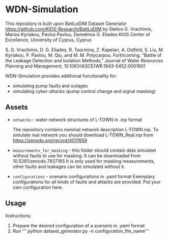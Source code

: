 # WDN-Simulation

This repository is built upon BattLeDIM Dataset Generator https://github.com/KIOS-Research/BattLeDIM
by
Stelios G. Vrachimis, Marios Kyriakou, Pavlos Pavlou, Demetrios G. Eliades
KIOS Center of Excellence, University of Cyprus, Cyprus

S. G. Vrachimis, D. G. Eliades, R. Taormina, Z. Kapelan, A. Ostfeld, S. Liu, M. Kyriakou, P. Pavlou, M. Qiu, and M. M. Polycarpou. Forthcoming. “Battle of the Leakage Detection and Isolation Methods,” Journal of Water Resources Planning and Management, 10.1061/(ASCE)WR.1943-5452.0001601

WDN-Simulation provides additional functionality for:
* simulating pump faults and outages
* simulating cyber-attacks (pump control change and signal masking)
 
## Assets

* `networks` - water network structures of L-TOWN in .inp format

  The repository contains nominal network description L-TOWN.inp. To simulate real network you should download L-TOWN_Real.inp from https://zenodo.org/record/4017659

* `measurements_for_masking` - this folder should contain data simulatet without faults to use for masking. It can be downloaded from 10.5281/zenodo.7837165
    It is only used for masking measurements, other faults and leakages can be simulated without it.

* `configurations` - scenario configurations in .yaml format
    Exemplary configurations for all kinds of faults and attacks are provided.
    Put your own configuration here.

## Usage

Instructions:
1) Prepare the desired configuration of a scenario in .yaml format
2) Run ''' python dataset_generator.py -n configuration_file_name'''